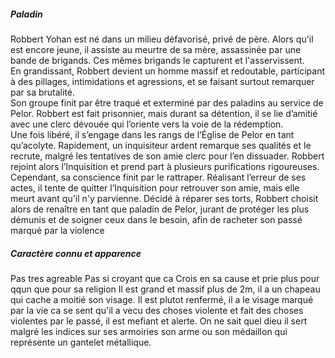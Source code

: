 ##### Paladin  

Robbert Yohan est né dans un milieu défavorisé, privé de père. Alors qu'il est encore jeune, il assiste au meurtre de sa mère, assassinée par une bande de brigands. Ces mêmes brigands le capturent et l'asservissent.  
En grandissant, Robbert devient un homme massif et redoutable, participant à des pillages, intimidations et agressions, et se faisant surtout remarquer par sa brutalité.  
Son groupe finit par être traqué et exterminé par des paladins au service de Pelor. Robbert est fait prisonnier, mais durant sa détention, il se lie d’amitié avec une clerc dévouée qui l’oriente vers la voie de la rédemption.  
Une fois libéré, il s’engage dans les rangs de l’Église de Pelor en tant qu’acolyte. Rapidement, un inquisiteur ardent remarque ses qualités et le recrute, malgré les tentatives de son amie clerc pour l’en dissuader. Robbert rejoint alors l’Inquisition et prend part à plusieurs purifications rigoureuses.  
Cependant, sa conscience finit par le rattraper. Réalisant l’erreur de ses actes, il tente de quitter l’Inquisition pour retrouver son amie, mais elle meurt avant qu'il n'y parvienne. Décidé à réparer ses torts, Robbert choisit alors de renaître en tant que paladin de Pelor, jurant de protéger les plus démunis et de soigner ceux dans le besoin, afin de racheter son passé marqué par la violence

##### Caractère connu et apparence
Pas tres agreable
Pas si croyant que ca
Crois en sa cause et prie plus pour qqun que pour sa religion
Il est grand et massif plus de 2m, il a un chapeau qui cache a moitié son visage. Il est plutot renfermé, il a le visage marqué par la vie ca se sent qu'il a vecu des choses violente et fait des choses violentes par le passé, il est mefiant et alerte. 
On ne sait quel dieu il sert malgré les indices sur ses armoiries son arme ou son médaillon qui représente un gantelet métallique. 